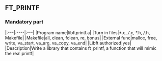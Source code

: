 ## FT_PRINTF

### Mandatory part

|:---|:----|:---|
|Program name|libftprintf.a|
|Turn in files|*.c, */*.c, *.h, */*.h, Makefile|
|Makefile|all, clean, fclean, re, bonus|
|External func|malloc, free, write, va_start, va_arg, va_copy, va_end|
|Libft authorized|yes|
|Description|Write a library that contains ft_printf, a function that will mimic the real printf|
    
    
